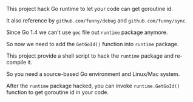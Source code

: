 This project hack Go runtime to let your code can get goroutine id.

It also reference by `github.com/funny/debug` and `github.com/funny/sync`.

Since Go 1.4 we can't use `goc` file out `runtime` package anymore.

So now we need to add the `GetGoId()` function into `runtime` package.

This project provide a shell script to hack the `runtime` package and re-compile it.

So you need a source-based Go environment and Linux/Mac system.

After the `runtime` package hacked, you can invoke `runtime.GetGoId()` function to get goroutine id in your code.